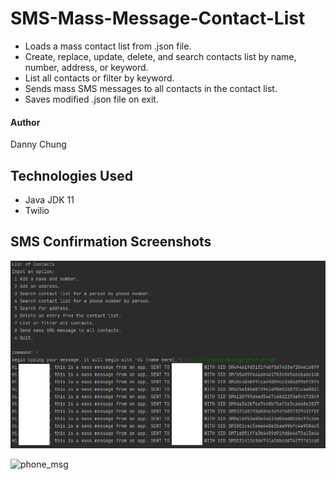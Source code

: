 # SMS-Mass-Message-Contact-List
- Loads a mass contact list from .json file.
- Create, replace, update, delete, and search contacts list by name, number, address, or keyword.
- List all contacts or filter by keyword.
- Sends mass SMS messages to all contacts in the contact list.
- Saves modified .json file on exit.

#### Author
Danny Chung

## Technologies Used
- Java JDK 11
- Twilio

## SMS Confirmation Screenshots

![](./screenshots/mass_messages.png)

![phone_msg](https://user-images.githubusercontent.com/67284108/172097420-5be3d876-546b-4ecb-9d35-d4c49d25073a.png)
